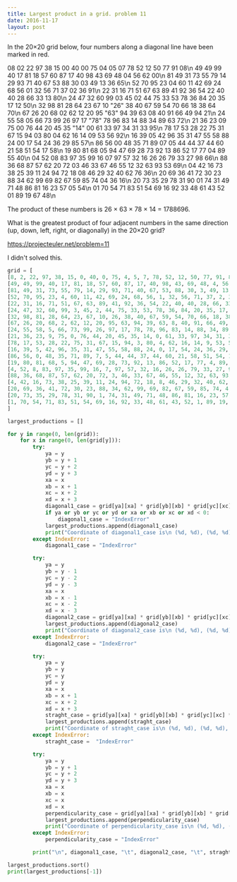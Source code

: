```yaml
---
title: Largest product in a grid. problem 11
date: 2016-11-17
layout: post
---
```

In the 20×20 grid below, four numbers along a diagonal line have been marked in red.

08  02  22  97  38  15  00  40  00  75  04  05  07  78  52  12  50  77  91  08\n
49  49  99  40  17  81  18  57  60  87  17  40  98  43  69  48  04  56  62  00\n
81  49  31  73  55  79  14  29  93  71  40  67  53  88  30  03  49  13  36  65\n
52  70  95  23  04  60  11  42  69  24  68  56  01  32  56  71  37  02  36  91\n
22  31  16  71  51  67  63  89  41  92  36  54  22  40  40  28  66  33  13  80\n
24  47  32  60  99  03  45  02  44  75  33  53  78  36  84  20  35  17  12  50\n
32  98  81  28  64  23  67  10 "26" 38  40  67  59  54  70  66  18  38  64  70\n
67  26  20  68  02  62  12  20  95 "63" 94  39  63  08  40  91  66  49  94  21\n
24  55  58  05  66  73  99  26  97  17 "78" 78  96  83  14  88  34  89  63  72\n
21  36  23  09  75  00  76  44  20  45  35 "14" 00  61  33  97  34  31  33  95\n
78  17  53  28  22  75  31  67  15  94  03  80  04  62  16  14  09  53  56  92\n
16  39  05  42  96  35  31  47  55  58  88  24  00  17  54  24  36  29  85  57\n
86  56  00  48  35  71  89  07  05  44  44  37  44  60  21  58  51  54  17  58\n
19  80  81  68  05  94  47  69  28  73  92  13  86  52  17  77  04  89  55  40\n
04  52  08  83  97  35  99  16  07  97  57  32  16  26  26  79  33  27  98  66\n
88  36  68  87  57  62  20  72  03  46  33  67  46  55  12  32  63  93  53  69\n
04  42  16  73  38  25  39  11  24  94  72  18  08  46  29  32  40  62  76  36\n
20  69  36  41  72  30  23  88  34  62  99  69  82  67  59  85  74  04  36  16\n
20  73  35  29  78  31  90  01  74  31  49  71  48  86  81  16  23  57  05  54\n
01  70  54  71  83  51  54  69  16  92  33  48  61  43  52  01  89  19  67  48\n

The product of these numbers is 26 × 63 × 78 × 14 = 1788696.

What is the greatest product of four adjacent numbers in the same direction (up, down, left, right, or diagonally) in the 20×20 grid?

https://projecteuler.net/problem=11

I didn't solved this.

```python
grid = [
[8, 2, 22, 97, 38, 15, 0, 40, 0, 75, 4, 5, 7, 78, 52, 12, 50, 77, 91, 8],
[49, 49, 99, 40, 17, 81, 18, 57, 60, 87, 17, 40, 98, 43, 69, 48, 4, 56, 62, 0],
[81, 49, 31, 73, 55, 79, 14, 29, 93, 71, 40, 67, 53, 88, 30, 3, 49, 13, 36, 65],
[52, 70, 95, 23, 4, 60, 11, 42, 69, 24, 68, 56, 1, 32, 56, 71, 37, 2, 36, 91],
[22, 31, 16, 71, 51, 67, 63, 89, 41, 92, 36, 54, 22, 40, 40, 28, 66, 33, 13, 80],
[24, 47, 32, 60, 99, 3, 45, 2, 44, 75, 33, 53, 78, 36, 84, 20, 35, 17, 12, 50],
[32, 98, 81, 28, 64, 23, 67, 10, 26, 38, 40, 67, 59, 54, 70, 66, 18, 38, 64, 70],
[67, 26, 20, 68, 2, 62, 12, 20, 95, 63, 94, 39, 63, 8, 40, 91, 66, 49, 94, 21],
[24, 55, 58, 5, 66, 73, 99, 26, 97, 17, 78, 78, 96, 83, 14, 88, 34, 89, 63, 72],
[21, 36, 23, 9, 75, 0, 76, 44, 20, 45, 35, 14, 0, 61, 33, 97, 34, 31, 33, 95],
[78, 17, 53, 28, 22, 75, 31, 67, 15, 94, 3, 80, 4, 62, 16, 14, 9, 53, 56, 92],
[16, 39, 5, 42, 96, 35, 31, 47, 55, 58, 88, 24, 0, 17, 54, 24, 36, 29, 85, 57],
[86, 56, 0, 48, 35, 71, 89, 7, 5, 44, 44, 37, 44, 60, 21, 58, 51, 54, 17, 58],
[19, 80, 81, 68, 5, 94, 47, 69, 28, 73, 92, 13, 86, 52, 17, 77, 4, 89, 55, 40],
[4, 52, 8, 83, 97, 35, 99, 16, 7, 97, 57, 32, 16, 26, 26, 79, 33, 27, 98, 66],
[88, 36, 68, 87, 57, 62, 20, 72, 3, 46, 33, 67, 46, 55, 12, 32, 63, 93, 53, 69],
[4, 42, 16, 73, 38, 25, 39, 11, 24, 94, 72, 18, 8, 46, 29, 32, 40, 62, 76, 36],
[20, 69, 36, 41, 72, 30, 23, 88, 34, 62, 99, 69, 82, 67, 59, 85, 74, 4, 36, 16],
[20, 73, 35, 29, 78, 31, 90, 1, 74, 31, 49, 71, 48, 86, 81, 16, 23, 57, 5, 54],
[1, 70, 54, 71, 83, 51, 54, 69, 16, 92, 33, 48, 61, 43, 52, 1, 89, 19, 67, 48]
]

largest_productions = []

for y in range(0, len(grid)):
    for x in range(0, len(grid[y])):
        try:
            ya = y
            yb = y + 1
            yc = y + 2
            yd = y + 3
            xa = x
            xb = x + 1
            xc = x + 2
            xd = x + 3
            diagonal1_case = grid[ya][xa] * grid[yb][xb] * grid[yc][xc] * grid[yd][xd]
            if ya or yb or yc or yd or xa or xb or xc or xd < 0:
                diagonal1_case = "IndexError"
            largest_productions.append(diagonal1_case)
            print("Coordinate of diagonal1_case is\n (%d, %d), (%d, %d), (%d, %d), (%d, %d)" % (ya, xa, yb, xb, yc, xc, yd, xd))
        except IndexError:
            diagonal1_case = "IndexError"

        try:
            ya = y
            yb = y - 1
            yc = y - 2
            yd = y - 3
            xa = x
            xb = x - 1
            xc = x - 2
            xd = x - 3
            diagonal2_case = grid[ya][xa] * grid[yb][xb] * grid[yc][xc] * grid[yd][xd]
            largest_productions.append(diagonal2_case)
            print("Coordinate of diagonal2_case is\n (%d, %d), (%d, %d), (%d, %d), (%d, %d)" % (ya, xa, yb, xb, yc, xc, yd, xd))
        except IndexError:
            diagonal2_case = "IndexError"

        try:
            ya = y
            yb = y
            yc = y
            yd = y
            xa = x
            xb = x + 1
            xc = x + 2
            xd = x + 3
            straght_case = grid[ya][xa] * grid[yb][xb] * grid[yc][xc] * grid[yd][xd]
            largest_productions.append(straght_case)
            print("Coordinate of straght_case is\n (%d, %d), (%d, %d), (%d, %d), (%d, %d)" % (ya, xa, yb, xb, yc, xc, yd, xd))
        except IndexError:
            straght_case =  "IndexError"

        try:
            ya = y
            yb = y + 1
            yc = y + 2
            yd = y + 3
            xa = x
            xb = x
            xc = x
            xd = x
            perpendicularity_case = grid[ya][xa] * grid[yb][xb] * grid[yc][xc] * grid[yd][xd]
            largest_productions.append(perpendicularity_case)
            print("Coordinate of perpendicularity_case is\n (%d, %d), (%d, %d), (%d, %d), (%d, %d)" % (ya, xa, yb, xb, yc, xc, yd, xd))
        except IndexError:
            perpendicularity_case = "IndexError"

        print("\n", diagonal1_case, "\t", diagonal2_case, "\t", straght_case, "\t", perpendicularity_case, "\n")

largest_productions.sort()
print(largest_productions[-1])

```
